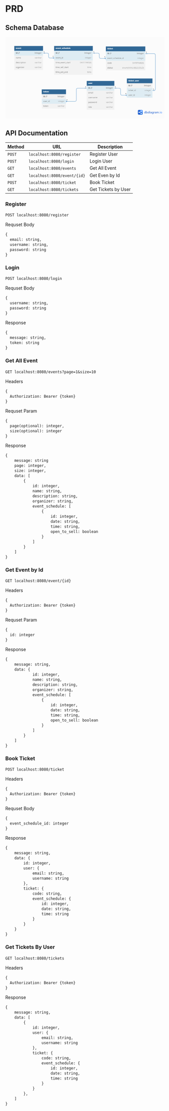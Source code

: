 # PRD

## Schema Database
![alt text](https://github.com/rafidahrafalaia/ticketing/blob/main/springJwt-main/db_relationship_diagram.png)

## API Documentation

| Method   | URL                                      | Description                              |
| -------- | ---------------------------------------- | ---------------------------------------- |
| `POST`    | `localhost:8080/register`                             | Register User                      |
| `POST`   | `localhost:8080/login`                             | Login User                       |
| `GET`    | `localhost:8080/events`                          | Get All Event                     |
| `GET`  | `localhost:8080/event/{id}`                          | Get Even by Id                |
| `POST`   | `localhost:8080/ticket`                 | Book Ticket                 |
| `GET`    | `localhost:8080/tickets` | Get Tickets by User |

### Register
```http
POST localhost:8080/register
```
Requset Body
```
{
  email: string,
  username: string,
  password: string
}
```
### Login
```http
POST localhost:8080/login
```
Requset Body
```
{
  username: string,
  password: string
}
```
Response
```
{
  message: string,
  token: string
}
```
### Get All Event
```http
GET localhost:8080/events?page=1&size=10
```
Headers
```
{
  Authorization: Bearer {token}
}
```
Requset Param
```
{
  page(optional): integer,
  size(optional): integer
}
```
Response
```
{
    message: string
    page: integer,
    size: integer,
    data: [
        {
            id: integer,
            name: string,
            description: string,
            organizer: string,
            event_schedule: [
                {
                    id: integer,
                    date: string,
                    time: string,
                    open_to_sell: boolean
                }
            ]
        }
    ]
}

```
### Get Event by Id
```http
GET localhost:8080/event/{id}
```
Headers
```
{
  Authorization: Bearer {token}
}
```
Requset Param
```
{
  id: integer
}
```
Response
```
{
    message: string,
    data: {
            id: integer,
            name: string,
            description: string,
            organizer: string,
            event_schedule: [
                {
                    id: integer,
                    date: string,
                    time: string,
                    open_to_sell: boolean
                }
            ]
        }
    ]
}

```
### Book Ticket
```http
POST localhost:8080/ticket
```
Headers
```
{
  Authorization: Bearer {token}
}
```
Requset Body
```
{
  event_schedule_id: integer
}
```
Response
```
{
    message: string,
    data: {
        id: integer,
        user: {
            email: string,
            username: string
        },
        ticket: {
            code: string,
            event_schedule: {
                id: integer,
                date: string,
                time: string
            }
        }
    }
}

```
### Get Tickets By User
```http
GET localhost:8080/tickets
```
Headers
```
{
  Authorization: Bearer {token}
}
```
Response
```
{
    message: string,
    data: [
        {
            id: integer,
            user: {
                email: string,
                username: string
            },
            ticket: {
                code: string,
                event_schedule: {
                    id: integer,
                    date: string,
                    time: string
                }
            }
        },
    ]
}
```

